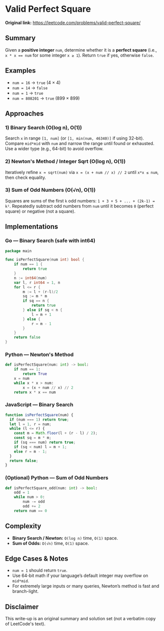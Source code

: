 # Valid Perfect Square

**Original link:** https://leetcode.com/problems/valid-perfect-square/

## Summary
Given a **positive integer** `num`, determine whether it is a **perfect square** (i.e., `x * x == num` for some integer `x ≥ 1`). Return `true` if yes, otherwise `false`.

## Examples
- `num = 16` → `true` (4 × 4)
- `num = 14` → `false`
- `num = 1` → `true`
- `num = 808201` → `true` (899 × 899)

## Approaches

### 1) Binary Search (O(log n), O(1))
Search `x` in range `[1, num]` (or `[1, min(num, 46340)]` if using 32-bit). Compare `mid*mid` with `num` and narrow the range until found or exhausted. Use a wider type (e.g., 64-bit) to avoid overflow.

### 2) Newton's Method / Integer Sqrt (O(log n), O(1))
Iteratively refine `x ≈ sqrt(num)` via `x = (x + num // x) // 2` until `x*x ≤ num`, then check equality.

### 3) Sum of Odd Numbers (O(√n), O(1))
Squares are sums of the first `k` odd numbers: `1 + 3 + 5 + ... + (2k-1) = k²`.
Repeatedly subtract odd numbers from `num` until it becomes `0` (perfect square) or negative (not a square).

## Implementations

### Go — Binary Search (safe with int64)
```go
package main

func isPerfectSquare(num int) bool {
    if num == 1 {
        return true
    }
    n := int64(num)
    var l, r int64 = 1, n
    for l <= r {
        m := l + (r-l)/2
        sq := m * m
        if sq == n {
            return true
        } else if sq < n {
            l = m + 1
        } else {
            r = m - 1
        }
    }
    return false
}
```

### Python — Newton's Method
```python
def isPerfectSquare(num: int) -> bool:
    if num == 1:
        return True
    x = num
    while x * x > num:
        x = (x + num // x) // 2
    return x * x == num
```

### JavaScript — Binary Search
```js
function isPerfectSquare(num) {
  if (num === 1) return true;
  let l = 1, r = num;
  while (l <= r) {
    const m = Math.floor(l + (r - l) / 2);
    const sq = m * m;
    if (sq === num) return true;
    if (sq < num) l = m + 1;
    else r = m - 1;
  }
  return false;
}
```

### (Optional) Python — Sum of Odd Numbers
```python
def isPerfectSquare_odd(num: int) -> bool:
    odd = 1
    while num > 0:
        num -= odd
        odd += 2
    return num == 0
```

## Complexity
- **Binary Search / Newton:** `O(log n)` time, `O(1)` space.
- **Sum of Odds:** `O(√n)` time, `O(1)` space.

## Edge Cases & Notes
- `num = 1` should return `true`.
- Use 64-bit math if your language’s default integer may overflow on `mid*mid`.
- For extremely large inputs or many queries, Newton’s method is fast and branch-light.

## Disclaimer
This write-up is an original summary and solution set (not a verbatim copy of LeetCode's text).
